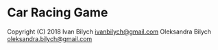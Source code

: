 # Car Racing Game

Copyright (C) 2018 Ivan Bilych <ivanbilych@gmail.com>
                   Oleksandra Bilych <oleksandra.bilych@gmail.com>

